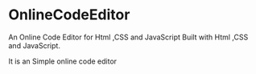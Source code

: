 # OnlineCodeEditor
An Online Code Editor for Html ,CSS and JavaScript Built with Html ,CSS and JavaScript.

It is an Simple online code editor
